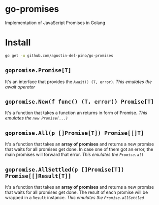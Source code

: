 # go-promises
Implementation of JavaScript Promises in Golang

# Install
````sh
go get -u github.com/agustin-del-pino/go-promises
```` 

## `gopromise.Promise[T]`
It's an interface that provides the `Await() (T, error)`. *This emulates the await operator*

## `gopromise.New(f func() (T, error)) Promise[T]`
It's a function that takes a function an returns in form of Promise. *This emulates the `new Promise(...)`*

## `gopromise.All(p []Promise[T]) Promise[[]T]`
It's a function that takes an **array of promises** and returns a new promise that waits for all promises get done. 
In case one of them got an error, the main promises will forward that error. *This emulates the `Promise.all`*

## `gopromise.AllSettled(p []Promise[T]) Promise[[]Result[T]]`
It's a function that takes an **array of promises** and returns a new promise that waits for all promises get done. 
The result of each promise will be wrapped in a `Result` instance. *This emulates the `Promise.allSettled`*
